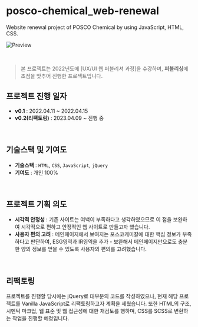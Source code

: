 # posco-chemical_web-renewal
Website renewal project of POSCO Chemical by using JavaScript, HTML, CSS.

![Preview](https://user-images.githubusercontent.com/126065194/231803042-62cc840c-576a-4ca0-ac31-54116fea8727.png)

<br />

> 본 프로젝트는 2022년도에 [UX/UI 웹 퍼블리셔 과정]을 수강하며, **퍼블리싱**에 초점을 맞추어 진행한 프로젝트입니다. 

## 프로젝트 진행 일자
- **v0.1** : 2022.04.11 ~ 2022.04.15
- **v0.2(리팩토링)** : 2023.04.09 ~ 진행 중

<br />

## 기술스택 및 기여도
- **기술스택** : `HTML`, `CSS`, `JavaScript`, `jQuery`
- **기여도** : 개인 100%

<br />

## 프로젝트 기획 의도
- **시각적 안정성** : 기존 사이트는 여백이 부족하다고 생각하였으므로 이 점을 보완하여 시각적으로 편하고 안정적인 웹 사이트로 만들고자 했습니다. 
- **사용자 편의 고려** : 메인페이지에서 보여지는 포스코케미칼에 대한 핵심 정보가 부족하다고 판단하여, ESG영역과 IR영역을 추가・보완해서 메인페이지만으로도 충분한 양의 정보를 얻을 수 있도록 사용자의 편의를 고려했습니다.

<br />

## 리팩토링
프로젝트를 진행할 당시에는 jQuery로 대부분의 코드를 작성하였으나, 현재 해당 프로젝트를 Vanilla JavaScript로 리팩토링하고자 계획을 세웠습니다. 또한 HTML의 구조, 시멘틱 마크업, 웹 표준 및 웹 접근성에 대한 재검토를 행하며, CSS를 SCSS로 변환하는 작업을 진행할 예정입니다. 
